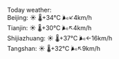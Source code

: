 Today weather:  
Beijing: ☀️   🌡️+34°C 🌬️↙4km/h  
Tianjin: ☀️   🌡️+30°C 🌬️↖4km/h  
Shijiazhuang: ☀️   🌡️+37°C 🌬️←16km/h  
Tangshan: ☀️   🌡️+32°C 🌬️↖9km/h  
